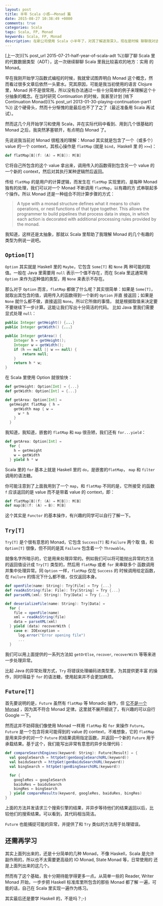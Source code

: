 ```yaml
---
layout: post
title: 半年 Scala 小感——Monad 篇
date: 2015-08-27 10:38:49 +0800
comments: true
categories: Scala
tags: Scala, FP, Monad
keywords: Scala, FP, Monad
description: 在新公司使用 Scala 小半年了，对其了解逐渐深入，现在是时候 聊聊我对这个语言的感觉了。这一次先说我喜欢的地方：ADT 和 Monad。
---
```


[上一次]({% post_url 2015-07-21-half-year-of-scala-adt %})聊了聊 Scala
里的代数数据类型（ADT），这一次继续聊聊 Scala 里我比较喜欢的地方：实用
的 Monad。

早在我刚开始学习函数式编程的时候，我就曾试图弄明白 Monad 这个概念，然
而看过很多文章后依然一头雾水。究其原因，可能是我当初使用的语言 Clojure
里，Monad 并不是很常用，所以没有办法通过一些十分简单的例子来理解这个十
分抽象的概念。在当时研究 Continuation 的时候，我甚至计划
[啃下 Continuation Monad]({% post_url 2013-01-30-playing-continuation-part1 %})
这个硬骨头，然而十分惭愧的是最后也不了了之了（最近准备用 Scala 再试试）。

然而这几个月开始学习和使用 Scala，并在实际代码中看到、用到几个很基础的
Monad 之后，我突然茅塞顿开，有点明白 Monad 了。

<!--more-->

先说说我当前对 Monad 很粗浅的理解：Monad 其实就是包含了一个（或多个）
value 的一个 context，其核心操作是 `flatMap` (就是 `bind`，Haskell 里
的 `>>=`)：

```scala
def flatMap[B](f: (A) ⇒ M[B]): M[B]
```

它将自己所包含的这个 value 拿出来，调用传入的函数得到包含另一个 value
的一个新的 context，然后对其执行某种逻辑然后返回。

传给 `flatMap` 的是用户的计算逻辑，而发生在 `flatMap` 实现里的，是每种
Monad 独有的处理，我们可以对一个 Monad 不断调用 `flatMap`，以有趣的方
式串联起多个操作。所以 Monad 还是一种组合不同计算步骤的方式：

> A type with a monad structure defines what it means to chain
> operations, or nest functions of that type together. This allows the
> programmer to build pipelines that process data in steps, in which
> each action is decorated with additional processing rules provided
> by the monad.

我知道，这样还是太抽象，那就以 Scala 里帮助了我理解 Monad 的几个有趣的
类型为例说一说吧。

## `Option[T]`

`Option` 其实就是 Haskell 里的 `Maybe`，它包含 `Some[T]` 和 `None` 两
种可能的取值。一般在 Java 里需要用 `null` 表示一个值不存在，而在 Scala
里这通常用 `Option` 来作为这种值的类型，用 `None` 来表示不存在。

那么对于 `Option` 而言，`flatMap` 都做了什么呢？其实很简单：如果是
`Some[T]`，就取出其包含的值，调用传入的函数得到一个新的 `Option` 并直
接返回；如果是 `None` 就什么都不做，直接返回 `None`。所以它所做的事情，
就是根据取值来决定要不要继续下一步计算。这能让我们写出十分简洁的代码。
比如 Java 里我们需要显式处理 `null`：

```java
public Integer getHeight() {...}
public Integer getWidth() {...}

public Integer getArea() {
    Integer h = getHeight();
    Integer w = getWidth();
    if (h == null || w == null) {
        return null;
    }
    return h * w;
}

```

在 Scala 里使用 Option 就很愉快：

```scala
def getHeight: Option[Int] = {...}
def getWidth: Option[Int] = {...}

def getArea: Option[Int] =
  getHeight flatMap { h ⇒
    getWidth map { w ⇒
      w * h
    }
  }
```

我知道，我知道，嵌套的 `flatMap` 和 `map` 很丑陋，我们还有 `for...yield`：

```scala
def getArea: Option[Int] =
  for {
    h ← getHeight
    w ← getWidth
  } yield h * w
```

Scala 里的 `for` 基本上就是 Haskell 里的 `do`，是嵌套的`flatMap`，
`map` 和 `filter` 调用的语法糖。

你可能注意到了上面我用到了一个 `map`，和 `flatMap` 不同的是，它所接受
的函数 `f` 应该返回的是 value 而不是带着 value 的 context，即：

```scala
def flatMap[B](f: (A) ⇒ M[B]): M[B]
def map[B](f: (A) ⇒ B): M[B]
```

这个其实是 `Functor` 的基本操作，有兴趣的同学可以自行了解一下。

## `Try[T]`

`Try[T]` 是个很有意思的 Monad，它包含 `Success[T]` 和 `Failure` 两个取
值，和 `Option[T]` 很像，但不同的是其 `Failure` 包含着一个 `Throwable`。

就像名字所暗示的，它是用来处理异常的。例如我们可以将可能抛出异常的方法
的返回值设计成 `Try[T]` 类型的，然后用 `flatMap` 或者 `for` 来串联多个
函数调用并集中处理异常。同 `Option` 一样，`flatMap` 仅在 `Success` 的
时候调用给定函数，在 `Failure` 的情况下什么都不做，仅仅返回本身。

```scala
def openFile(name: String): Try[File] = Try {...}
def readAsString(file: File): Try[String] = Try {...}
def parseXML(xml: String): Try[Data] = Try {...}

def deserializeFile(name: String): Try[Data] =
  for {
    file ← openFile(name)
    xml ← readAsString(file)
    data ← parseXML(xml)
  } yield (data) recoverWith {
    case e: IOException ⇒
      log.error("Error opening file")
      ...
  }
```

我们可以用上面提供的一系列方法如 `getOrElse`, `recover`, `recoverWith`
等等来进一步处理异常。

比起 Java 的异常处理方式，`Try` 将错误处理编码进类型里，为其提供更丰富
的操作，同时得益于 `for` 的语法糖，使用起来并不会更加麻烦。

## `Future[T]`

首先要说明的是，`Future` 虽然有 `flatMap` 等 Monadic 操作，但
[它不是一个 Monad](http://stackoverflow.com/questions/27454798/is-future-in-scala-a-monad)
，因为其不符合 Monad 定律。这里就不展开细说了，有兴趣的可以自行 Google
一下。

然而这并不妨碍我们像使用 Monad 一样用 `flatMap` 和 `for` 来操作 `Future`。
`Future` 是一个包含将来可能得到的 value 的 context，不难想象，它的
`flatMap` 是用来异步的对一个 `Future` 的结果调用指定函数，并返回一个新的
`Future` 用于承载结果。基于这个，我们能写出非常有意思的异步处理代码：

```scala
def compareSearchEngines(keyword: String): Future[Result] = {
  val googleSearch = httpGet(genGoogleSearchURL(keyword))
  val baiduSearch = httpGet(genBaiduSearchURL(keyword))
  val bingSearch = httpGet(genBingSearchURL(keyword))

  for {
    googleRes ← googleSearch
    baiduRes ← baiduSearch
    bingRes ← bingSearch
  } yield compareResults(keyword, googleRes, baiduRes, bingRes)
}
```

上面的方法并发请求三个搜索引擎的结果，并异步等待他们的结果返回以后，比
较他们的搜索结果。可以看到，其代码相当简洁。

`Future` 也能捕捉可能的异常，并提供了和 `Try` 类似的方法用于处理错误。


## 还需再学习

其实上面列出来的，还是十分简单的几种 Monad，不像 Haskell，Scala 是允许
副作用的，所以也不太需要更高级的 IO Monad, State Monad 等，日常使用的
还是上面列出来的这几个。

然而有了这个基础，我十分期待能学得更多一点。从简单一些的 Reader,
Writer Monad 开始，一步步把 Haskell 标准库里所包含的那些 Monad 都了解
一遍，可能的话，自己在 Scala 里实现一遍作为练习。

其实最后还是要学 Haskell 的，不是吗？;-)

